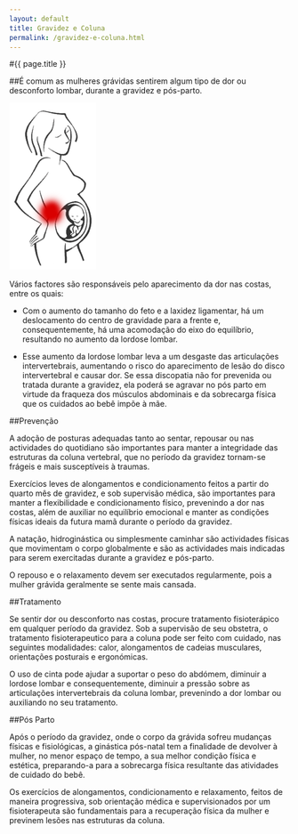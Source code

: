 ```yaml
---
layout: default
title: Gravidez e Coluna
permalink: /gravidez-e-coluna.html
---
```


#{{ page.title }}

##É comum as mulheres grávidas sentirem algum tipo de dor ou desconforto lombar, durante a gravidez e pós-parto.

![Gravidez e Coluna](assets/coluna-e-gravidez.gif)

Vários factores são responsáveis pelo aparecimento da dor nas costas, entre os quais:

- Com o aumento do tamanho do feto e a laxidez ligamentar, há um deslocamento do centro de gravidade para a frente e, consequentemente, há uma acomodação do eixo do equilíbrio, resultando no aumento da lordose lombar.

- Esse aumento da lordose lombar leva a um desgaste das articulações intervertebrais, aumentando o risco do aparecimento de lesão do disco intervertebral e causar dor. Se essa discopatia não for prevenida ou tratada durante a gravidez, ela poderá se agravar no pós parto em virtude da fraqueza dos músculos abdominais e da sobrecarga física que os cuidados ao bebê impõe à mãe.

##Prevenção

A adoção de posturas adequadas tanto ao sentar, repousar ou nas actividades do quotidiano são importantes para manter a integridade das estruturas da coluna vertebral, que no período da gravidez tornam-se frágeis e mais susceptíveis à traumas.

Exercícios leves de alongamentos e condicionamento feitos a partir do quarto mês de gravidez, e sob supervisão médica, são importantes para manter a flexibilidade e condicionamento físico, prevenindo a dor nas costas, além de auxiliar no equilíbrio emocional e manter as condições físicas ideais da futura mamã durante o período da gravidez.

A natação, hidroginástica ou simplesmente caminhar são actividades físicas que movimentam o corpo globalmente e são as actividades mais indicadas para serem exercitadas durante a gravidez e pós-parto.

O repouso e o relaxamento devem ser executados regularmente, pois a mulher grávida geralmente se sente mais cansada.

##Tratamento

Se sentir dor ou desconforto nas costas, procure tratamento fisioterápico em qualquer período da gravidez. Sob a supervisão de seu obstetra, o tratamento fisioterapeutico para a coluna pode ser feito com cuidado, nas seguintes modalidades: calor, alongamentos de cadeias musculares, orientações posturais e ergonómicas.

O uso de cinta pode ajudar a suportar o peso do abdómem, diminuir a lordose lombar e consequentemente, diminuir a pressão sobre as articulações intervertebrais da coluna lombar, prevenindo a dor lombar ou auxiliando no seu tratamento.

##Pós Parto

Após o período da gravidez, onde o corpo da grávida sofreu mudanças físicas e fisiológicas, a ginástica pós-natal tem a finalidade de devolver à mulher, no menor espaço de tempo, a sua melhor condição física e estética, preparando-a para a sobrecarga física resultante das atividades de cuidado do bebê.

Os exercícios de alongamentos, condicionamento e relaxamento, feitos de maneira progressiva, sob orientação médica e supervisionados por um fisioterapeuta são fundamentais para a recuperação física da mulher e previnem lesões nas estruturas da coluna.
